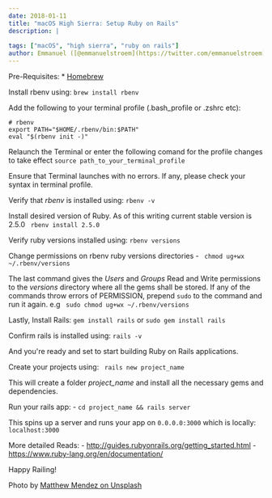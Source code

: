 ```yaml
---
date: 2018-01-11
title: "macOS High Sierra: Setup Ruby on Rails"
description: |
  
tags: ["macOS", "high sierra", "ruby on rails"]
author: Emmanuel ([@emmanuelstroem](https://twitter.com/emmanuelstroem))
---
```


Pre-Requisites:
    * [Homebrew](https://brew.sh/)
    
Install rbenv using:
    ```brew install rbenv```

Add the following to your terminal profile (.bash_profile or .zshrc etc):
```
# rbenv
export PATH="$HOME/.rbenv/bin:$PATH"
eval "$(rbenv init -)"
```

Relaunch the Terminal or enter the following comand for the profile changes to take effect
    ```source path_to_your_terminal_profile```

Ensure that Terminal launches with no errors.
If any, please check your syntax in terminal profile.

Verify that _rbenv_ is installed using:
    ```rbenv -v```
    
Install desired version of Ruby. As of this writing current stable version is 2.5.0
    ``` rbenv install 2.5.0```

Verify ruby versions installed using:
    ```rbenv versions```

Change permissions on rbenv ruby versions directories
    - ``` chmod ug+wx ~/.rbenv/versions```

The last command gives the _Users_ and _Groups_ Read and Write permissions to the _versions_ directory where all the gems shall be stored.
If any of the commands throw errors of PERMISSION, prepend ```sudo``` to the command and run it again.
e.g ``` sudo chmod ug+wx ~/.rbenv/versions```

Lastly, Install Rails:
    ```gem install rails``` or ``` sudo gem install rails ```

Confirm rails is installed using:
    ``` rails -v ```
    
And you're ready and set to start building Ruby on Rails applications.

Create your projects using:
    ``` rails new project_name```

This will create a folder _project_name_ and install all the necessary gems and dependencies.

Run your rails app:
    - ```cd project_name && rails server```

This spins up a server and runs your app on ```0.0.0.0:3000```
which is locally: ```localhost:3000```

More detailed Reads:
    - http://guides.rubyonrails.org/getting_started.html
    - https://www.ruby-lang.org/en/documentation/


Happy Railing!

Photo by [Matthew Mendez on Unsplash](https://unsplash.com/photos/zJAN2a0wHVk)
